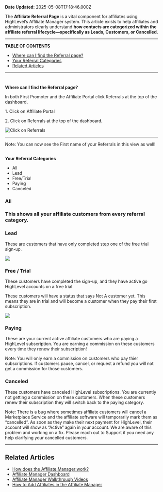 **Date Updated:** 2025-05-08T17:18:46.000Z

The **Affiliate Referral Page** is a vital component for affiliates using HighLevel’s Affiliate Manager system. This article exists to help affiliates and administrators clearly understand **how contacts are categorized within the affiliate referral lifecycle—specifically as Leads, Customers, or Cancelled**.

---

**TABLE OF CONTENTS**

* [Where can I find the Referral page?](#Where-can-I-find-the-Referral-page?)[](#Your-Referral-Categories)
* [Your Referral Categories](#Your-Referral-Categories)[](#All%C2%A0)[](#Related-Articles)
* [Related Articles](#Related-Articles)

---

#   
**Where can I find the Referral page?**

  
In both First Promoter and the Affiliate Portal click Referrals at the top of the dashboard.

  
1\. Click on Affiliate Portal  
  
2\. Click on Referrals at the top of the dashboard.

  
![Click on Referrals](https://s3.amazonaws.com/cdn.freshdesk.com/data/helpdesk/attachments/production/48216411984/original/ox9xHKZR_cJz1ApvKcjv0F7NcVBKglGY3g.png?1649973581)

---

Note: You can now see the First name of your Referrals in this view as well!

##   
**Your Referral Categories**

  
* All
* Lead
* Free/Trial
* Paying
* Canceled

  
### **All** 

  
### This shows all your affiliate customers from every referral category.

  
### **Lead**

  
These are customers that have only completed step one of the free trial sign-up.

![](https://s3.amazonaws.com/cdn.freshdesk.com/data/helpdesk/attachments/production/48216411983/original/nHbmRrWlXV0rwsYpL0XRUdZL3t-MOinJ7Q.png?1649973581)

  
### **Free / Trial** 

  
These customers have completed the sign-up, and they have active go HighLevel accounts on a free trial

These customers will have a status that says Not A customer yet. This means they are in trial and will become a customer when they pay their first subscription.

  
![](https://s3.amazonaws.com/cdn.freshdesk.com/data/helpdesk/attachments/production/48216412279/original/91zS2uQiNlF6Jta-YUX948iJxkxdestjHg.png?1649973819)

  
### **Paying**

  
These are your current active affiliate customers who are paying a HighLevel subscription. You are earning a commission on these customers every time they renew their subscription!

  
Note: You will only earn a commission on customers who pay thier subscriptions. If customers pause, cancel, or request a refund you will not get a commission for those customers.

  
### **Canceled**

These customers have canceled HighLevel subscriptions. You are currently not getting a commission on these customers. When these customers renew their subscription they will switch back to the paying category.

  
Note: There is a bug where sometimes affiliate customers will cancel a Marketplace Service and the affiliate software will temporarily mark them as “cancelled”. As soon as they make their next payment for HighLevel, their account will show as “Active” again in your account. We are aware of this problem and working on a fix. Please reach out to Support if you need any help clarifying your cancelled customers.

---

## **Related Articles**

  
* [How does the Affiliate Manager work?](https://help.gohighlevel.com/en/support/solutions/articles/155000003637)
* [Affiliate Manager Dashboard](https://help.gohighlevel.com/en/support/solutions/articles/155000003668)
* [Affiliate Manager Walkthrough Videos](https://help.gohighlevel.com/en/support/solutions/articles/155000003636)
* [How to Add Affiliates in the Affiliate Manager](https://help.gohighlevel.com/en/support/solutions/articles/155000003647)